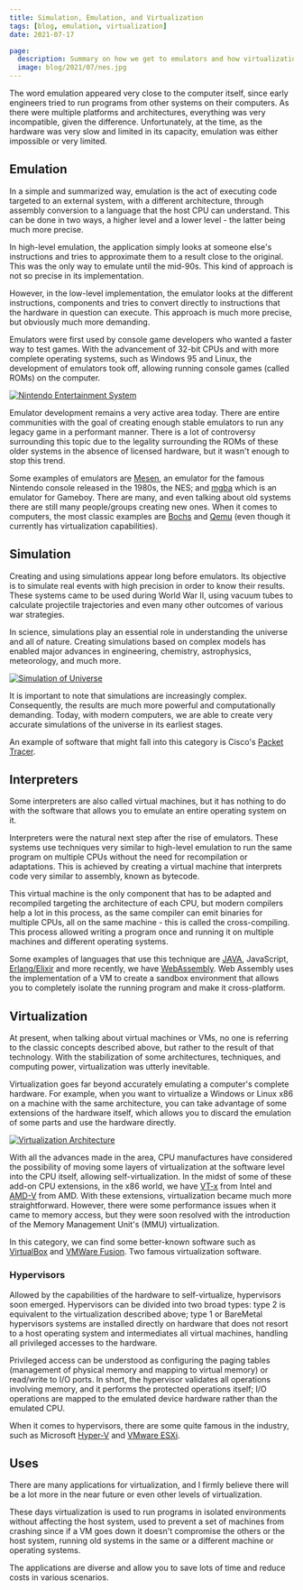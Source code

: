 ```yaml
---
title: Simulation, Emulation, and Virtualization
tags: [blog, emulation, virtualization]
date: 2021-07-17

page:
  description: Summary on how we get to emulators and how virtualization came to be.
  image: blog/2021/07/nes.jpg
---
```


The word emulation appeared very close to the computer itself, since early engineers tried to run programs from other systems on their computers. As there were multiple platforms and architectures, everything was very incompatible, given the difference. Unfortunately, at the time, as the hardware was very slow and limited in its capacity, emulation was either impossible or very limited.

<!-- more -->

## Emulation

In a simple and summarized way, emulation is the act of executing code targeted to an external system, with a different architecture, through assembly conversion to a language that the host CPU can understand. This can be done in two ways, a higher level and a lower level - the latter being much more precise.

In high-level emulation, the application simply looks at someone else's instructions and tries to approximate them to a result close to the original. This was the only way to emulate until the mid-90s. This kind of approach is not so precise in its implementation.

However, in the low-level implementation, the emulator looks at the different instructions, components and tries to convert directly to instructions that the hardware in question can execute. This approach is much more precise, but obviously much more demanding.

Emulators were first used by console game developers who wanted a faster way to test games. With the advancement of 32-bit CPUs and with more complete operating systems, such as Windows 95 and Linux, the development of emulators took off, allowing running console games (called ROMs) on the computer.

[![Nintendo Entertainment System](nes.jpg)](https://unsplash.com/photos/mzOOPzRmCqE)

Emulator development remains a very active area today. There are entire communities with the goal of creating enough stable emulators to run any legacy game in a performant manner. There is a lot of controversy surrounding this topic due to the legality surrounding the ROMs of these older systems in the absence of licensed hardware, but it wasn't enough to stop this trend.

Some examples of emulators are [Mesen](https://www.mesen.ca/), an emulator for the famous Nintendo console released in the 1980s, the NES; and [mgba](https://mgba.io/) which is an emulator for Gameboy. There are many, and even talking about old systems there are still many people/groups creating new ones. When it comes to computers, the most classic examples are [Bochs](https://bochs.sourceforge.io/) and [Qemu](https://www.qemu.org/) (even though it currently has virtualization capabilities).

## Simulation

Creating and using simulations appear long before emulators. Its objective is to simulate real events with high precision in order to know their results. These systems came to be used during World War II, using vacuum tubes to calculate projectile trajectories and even many other outcomes of various war strategies.

In science, simulations play an essential role in understanding the universe and all of nature. Creating simulations based on complex models has enabled major advances in engineering, chemistry, astrophysics, meteorology, and much more.

[![Simulation of Universe](universe-simulation.jpg)](https://news.mit.edu/2019/early-galaxy-fuzzy-universe-simulation-1003)

It is important to note that simulations are increasingly complex. Consequently, the results are much more powerful and computationally demanding. Today, with modern computers, we are able to create very accurate simulations of the universe in its earliest stages.

An example of software that might fall into this category is Cisco's [Packet Tracer](https://www.netacad.com/courses/packet-tracer).

## Interpreters

Some interpreters are also called virtual machines, but it has nothing to do with the software that allows you to emulate an entire operating system on it.

Interpreters were the natural next step after the rise of emulators. These systems use techniques very similar to high-level emulation to run the same program on multiple CPUs without the need for recompilation or adaptations. This is achieved by creating a virtual machine that interprets code very similar to assembly, known as bytecode.

This virtual machine is the only component that has to be adapted and recompiled targeting the architecture of each CPU, but modern compilers help a lot in this process, as the same compiler can emit binaries for multiple CPUs, all on the same machine - this is called the cross-compiling. This process allowed writing a program once and running it on multiple machines and different operating systems.

Some examples of languages that use this technique are [JAVA](https://en.wikipedia.org/wiki/Java_bytecode), JavaScript, [Erlang/Elixir](<https://en.wikipedia.org/wiki) /BEAM_(Erlang_virtual_machine)>) and more recently, we have [WebAssembly](https://webassembly.org/). Web Assembly uses the implementation of a VM to create a sandbox environment that allows you to completely isolate the running program and make it cross-platform.

## Virtualization

At present, when talking about virtual machines or VMs, no one is referring to the classic concepts described above, but rather to the result of that technology. With the stabilization of some architectures, techniques, and computing power, virtualization was utterly inevitable.

Virtualization goes far beyond accurately emulating a computer's complete hardware. For example, when you want to virtualize a Windows or Linux x86 on a machine with the same architecture, you can take advantage of some extensions of the hardware itself, which allows you to discard the emulation of some parts and use the hardware directly.

[![Virtualization Architecture](virtualization.png)](https://insights.sei.cmu.edu/blog/virtualization-via-virtual-machines/)

With all the advances made in the area, CPU manufactures have considered the possibility of moving some layers of virtualization at the software level into the CPU itself, allowing self-virtualization. In the midst of some of these add-on CPU extensions, in the x86 world, we have [VT-x](https://www.intel.com/content/www/us/en/virtualization/virtualization-technology/intel-virtualization-technology.html) from Intel and [AMD-V](https://www.amd.com/en/technologies/virtualization-solutions) from AMD. With these extensions, virtualization became much more straightforward. However, there were some performance issues when it came to memory access, but they were soon resolved with the introduction of the Memory Management Unit's (MMU) virtualization.

In this category, we can find some better-known software such as [VirtualBox](https://www.virtualbox.org/) and [VMWare Fusion](https://www.vmware.com/products/fusion.html). Two famous virtualization software.

### Hypervisors

Allowed by the capabilities of the hardware to self-virtualize, hypervisors soon emerged. Hypervisors can be divided into two broad types: type 2 is equivalent to the virtualization described above; type 1 or BareMetal hypervisors systems are installed directly on hardware that does not resort to a host operating system and intermediates all virtual machines, handling all privileged accesses to the hardware.

Privileged access can be understood as configuring the paging tables (management of physical memory and mapping to virtual memory) or read/write to I/O ports. In short, the hypervisor validates all operations involving memory, and it performs the protected operations itself; I/O operations are mapped to the emulated device hardware rather than the emulated CPU.

When it comes to hypervisors, there are some quite famous in the industry, such as Microsoft [Hyper-V](https://en.wikipedia.org/wiki/Hyper-V) and [VMware ESXi](https://www.vmware.com/products/esxi-and-esx.html).

## Uses

There are many applications for virtualization, and I firmly believe there will be a lot more in the near future or even other levels of virtualization.

These days virtualization is used to run programs in isolated environments without affecting the host system, used to prevent a set of machines from crashing since if a VM goes down it doesn't compromise the others or the host system, running old systems in the same or a different machine or operating systems.

The applications are diverse and allow you to save lots of time and reduce costs in various scenarios.
